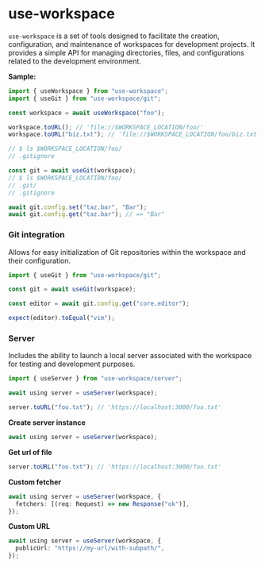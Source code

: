 # use-workspace

`use-workspace` is a set of tools designed to facilitate the creation, configuration, and maintenance of workspaces for development projects. It provides a simple API for managing directories, files, and configurations related to the development environment.

**Sample:**

```ts
import { useWorkspace } from "use-workspace";
import { useGit } from "use-workspace/git";

const workspace = await useWorkspace("foo");

workspace.toURL(); // 'file://$WORKSPACE_LOCATION/foo/'
workspace.toURL("biz.txt"); // 'file://$WORKSPACE_LOCATION/foo/biz.txt'

// $ ls $WORKSPACE_LOCATION/foo/
// .gitignore

const git = await useGit(workspace);
// $ ls $WORKSPACE_LOCATION/foo/
// .git/
// .gitignore

await git.config.set("taz.bar", "Bar");
await git.config.get("taz.bar"); // => "Bar"
```

### Git integration

Allows for easy initialization of Git repositories within the workspace and their configuration.

```ts
import { useGit } from "use-workspace/git";

const git = await useGit(workspace);

const editor = await git.config.get("core.editor");

expect(editor).toEqual("vim");
```

### Server

Includes the ability to launch a local server associated with the workspace for testing and development purposes.

```ts
import { useServer } from "use-workspace/server";

await using server = useServer(workspace);

server.toURL("foo.txt"); // 'https://localhost:3000/foo.txt'
```

**Create server instance**

```ts
await using server = useServer(workspace);
```

**Get url of file**

```ts
server.toURL("foo.txt"); // 'https://localhost:3000/foo.txt'
```

**Custom fetcher**

```ts
await using server = useServer(workspace, {
  fetchers: [(req: Request) => new Response("ok")],
});
```

**Custom URL**

```ts
await using server = useServer(workspace, {
  publicUrl: "https://my-url/with-subpath/",
});
```
